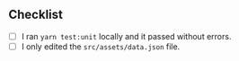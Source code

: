 ## Checklist

<!-- Before submitting your pull request please make sure you checked the following tasks: -->

- [ ] I ran `yarn test:unit` locally and it passed without errors.
- [ ] I only edited the `src/assets/data.json` file.

<!-- To check a task, put a "x" between the brackets, similar to [x] -->
